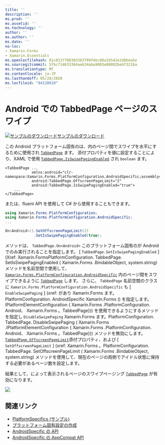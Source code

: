 ```yaml
---
title: ''
description: ''
ms.prod: ''
ms.assetid: ''
ms.technology: ''
author: ''
ms.author: ''
ms.date: ''
no-loc:
- Xamarin.Forms
- Xamarin.Essentials
ms.openlocfilehash: 61c0137788303363769fdec80a16542e2d8bea5e
ms.sourcegitcommit: 57bc714633364aeb34aba9803e88802bebf321ba
ms.translationtype: MT
ms.contentlocale: ja-JP
ms.lasthandoff: 05/28/2020
ms.locfileid: "84128610"
---
```

# <a name="tabbedpage-page-swiping-on-android"></a>Android での TabbedPage ページのスワイプ

[![サンプルのダウンロード](~/media/shared/download.png)サンプルのダウンロード](https://docs.microsoft.com/samples/xamarin/xamarin-forms-samples/userinterface-platformspecifics)

この Android プラットフォーム固有のは、内のページ間でスワイプを水平にするために使用され [`TabbedPage`](xref:Xamarin.Forms.TabbedPage) ます。 添付プロパティを値に設定することにより、XAML で使用 [`TabbedPage.IsSwipePagingEnabled`](xref:Xamarin.Forms.PlatformConfiguration.AndroidSpecific.TabbedPage.IsSwipePagingEnabledProperty) され `boolean` ます。

```xaml
<TabbedPage ...
            xmlns:android="clr-namespace:Xamarin.Forms.PlatformConfiguration.AndroidSpecific;assembly=Xamarin.Forms.Core"
            android:TabbedPage.OffscreenPageLimit="2"
            android:TabbedPage.IsSwipePagingEnabled="true">
    ...
</TabbedPage>
```

または、fluent API を使用して C# から使用することもできます。

```csharp
using Xamarin.Forms.PlatformConfiguration;
using Xamarin.Forms.PlatformConfiguration.AndroidSpecific;
...

On<Android>().SetOffscreenPageLimit(2)
             .SetIsSwipePagingEnabled(true);
```

メソッドは、 `TabbedPage.On<Android>` このプラットフォーム固有のが Android でのみ実行されることを指定します。 [ `TabbedPage.SetIsSwipePagingEnabled` ] (Xref: Xamarin.FormsPlatformConfiguration. TabbedPage. SetIsSwipePagingEnabled ( Xamarin.Forms .BindableObject, system.string) メソッドを名前空間で使用して、 [`Xamarin.Forms.PlatformConfiguration.AndroidSpecific`](xref:Xamarin.Forms.PlatformConfiguration.AndroidSpecific) 内のページ間をスワイプできるように [`TabbedPage`](xref:Xamarin.Forms.TabbedPage) します。 さらに、 `TabbedPage` 名前空間のクラスに `Xamarin.Forms.PlatformConfiguration.AndroidSpecific` も [ `EnableSwipePaging` ] (xref: があり Xamarin.Forms ます。PlatformConfiguration. AndroidSpecific Xamarin.Forms () を指定します。IPlatformElementConfiguration { Xamarin.Forms .PlatformConfiguration. Android、 Xamarin.Forms 。TabbedPage})) を使用できるようにするメソッドを指定し `DisableSwipePaging` Xamarin.Forms ます。PlatformConfiguration. TabbedPage. DisableSwipePaging ( Xamarin.Forms .IPlatformElementConfiguration { Xamarin.Forms .PlatformConfiguration. Android、 Xamarin.Forms 。TabbedPage})) メソッドを無効にします。 [`TabbedPage.OffscreenPageLimit`](xref:Xamarin.Forms.PlatformConfiguration.AndroidSpecific.TabbedPage.OffscreenPageLimitProperty)添付プロパティ、および [ `SetOffscreenPageLimit` ] (xref: Xamarin.Forms 。PlatformConfiguration. TabbedPage. SetOffscreenPageLimit ( Xamarin.Forms .BindableObject, system.string) メソッドを使用して、現在のページの両側でアイドル状態に保持する必要があるページ数を設定します。

結果として、によって表示されるページのスワイプページング [`TabbedPage`](xref:Xamarin.Forms.TabbedPage) が有効になります。

![](tabbedpage-page-swiping-images/tabbedpage-swipe.png)

## <a name="related-links"></a>関連リンク

- [PlatformSpecifics (サンプル)](https://docs.microsoft.com/samples/xamarin/xamarin-forms-samples/userinterface-platformspecifics)
- [プラットフォーム固有設定の作成](~/xamarin-forms/platform/platform-specifics/index.md#creating-platform-specifics)
- [AndroidSpecific の API](xref:Xamarin.Forms.PlatformConfiguration.AndroidSpecific)
- [AndroidSpecific の AppCompat API](xref:Xamarin.Forms.PlatformConfiguration.AndroidSpecific.AppCompat)
